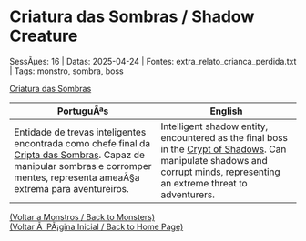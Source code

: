 ﻿
# Criatura das Sombras / Shadow Creature

SessÃµes: 16 | Datas: 2025-04-24 | Fontes: extra_relato_crianca_perdida.txt | Tags: monstro, sombra, boss

[Criatura das Sombras](criatura_das_sombras.png)

| PortuguÃªs | English |
|-----------|---------|
| Entidade de trevas inteligentes encontrada como chefe final da [Cripta das Sombras](cripta_das_sombras.md). Capaz de manipular sombras e corromper mentes, representa ameaÃ§a extrema para aventureiros. | Intelligent shadow entity, encountered as the final boss in the [Crypt of Shadows](cripta_das_sombras.md). Can manipulate shadows and corrupt minds, representing an extreme threat to adventurers. |

[(Voltar a Monstros / Back to Monsters)](monstros.md)  
[(Voltar Ã  PÃ¡gina Inicial / Back to Home Page)](../../home.md)


























